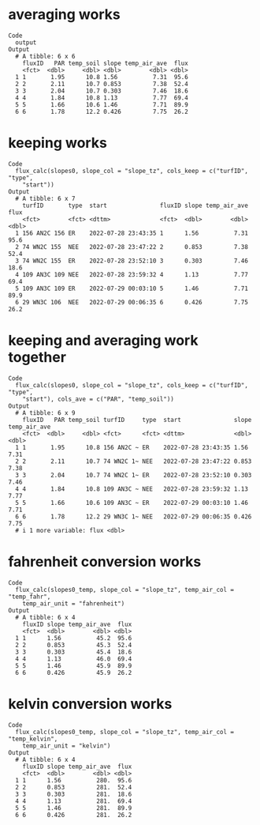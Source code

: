 # averaging works

    Code
      output
    Output
      # A tibble: 6 x 6
        fluxID   PAR temp_soil slope temp_air_ave  flux
        <fct>  <dbl>     <dbl> <dbl>        <dbl> <dbl>
      1 1       1.95      10.8 1.56          7.31  95.6
      2 2       2.11      10.7 0.853         7.38  52.4
      3 3       2.04      10.7 0.303         7.46  18.6
      4 4       1.84      10.8 1.13          7.77  69.4
      5 5       1.66      10.6 1.46          7.71  89.9
      6 6       1.78      12.2 0.426         7.75  26.2

# keeping works

    Code
      flux_calc(slopes0, slope_col = "slope_tz", cols_keep = c("turfID", "type",
        "start"))
    Output
      # A tibble: 6 x 7
        turfID       type  start               fluxID slope temp_air_ave  flux
        <fct>        <fct> <dttm>              <fct>  <dbl>        <dbl> <dbl>
      1 156 AN2C 156 ER    2022-07-28 23:43:35 1      1.56          7.31  95.6
      2 74 WN2C 155  NEE   2022-07-28 23:47:22 2      0.853         7.38  52.4
      3 74 WN2C 155  ER    2022-07-28 23:52:10 3      0.303         7.46  18.6
      4 109 AN3C 109 NEE   2022-07-28 23:59:32 4      1.13          7.77  69.4
      5 109 AN3C 109 ER    2022-07-29 00:03:10 5      1.46          7.71  89.9
      6 29 WN3C 106  NEE   2022-07-29 00:06:35 6      0.426         7.75  26.2

# keeping and averaging work together

    Code
      flux_calc(slopes0, slope_col = "slope_tz", cols_keep = c("turfID", "type",
        "start"), cols_ave = c("PAR", "temp_soil"))
    Output
      # A tibble: 6 x 9
        fluxID   PAR temp_soil turfID     type  start               slope temp_air_ave
        <fct>  <dbl>     <dbl> <fct>      <fct> <dttm>              <dbl>        <dbl>
      1 1       1.95      10.8 156 AN2C ~ ER    2022-07-28 23:43:35 1.56          7.31
      2 2       2.11      10.7 74 WN2C 1~ NEE   2022-07-28 23:47:22 0.853         7.38
      3 3       2.04      10.7 74 WN2C 1~ ER    2022-07-28 23:52:10 0.303         7.46
      4 4       1.84      10.8 109 AN3C ~ NEE   2022-07-28 23:59:32 1.13          7.77
      5 5       1.66      10.6 109 AN3C ~ ER    2022-07-29 00:03:10 1.46          7.71
      6 6       1.78      12.2 29 WN3C 1~ NEE   2022-07-29 00:06:35 0.426         7.75
      # i 1 more variable: flux <dbl>

# fahrenheit conversion works

    Code
      flux_calc(slopes0_temp, slope_col = "slope_tz", temp_air_col = "temp_fahr",
        temp_air_unit = "fahrenheit")
    Output
      # A tibble: 6 x 4
        fluxID slope temp_air_ave  flux
        <fct>  <dbl>        <dbl> <dbl>
      1 1      1.56          45.2  95.6
      2 2      0.853         45.3  52.4
      3 3      0.303         45.4  18.6
      4 4      1.13          46.0  69.4
      5 5      1.46          45.9  89.9
      6 6      0.426         45.9  26.2

# kelvin conversion works

    Code
      flux_calc(slopes0_temp, slope_col = "slope_tz", temp_air_col = "temp_kelvin",
        temp_air_unit = "kelvin")
    Output
      # A tibble: 6 x 4
        fluxID slope temp_air_ave  flux
        <fct>  <dbl>        <dbl> <dbl>
      1 1      1.56          280.  95.6
      2 2      0.853         281.  52.4
      3 3      0.303         281.  18.6
      4 4      1.13          281.  69.4
      5 5      1.46          281.  89.9
      6 6      0.426         281.  26.2

